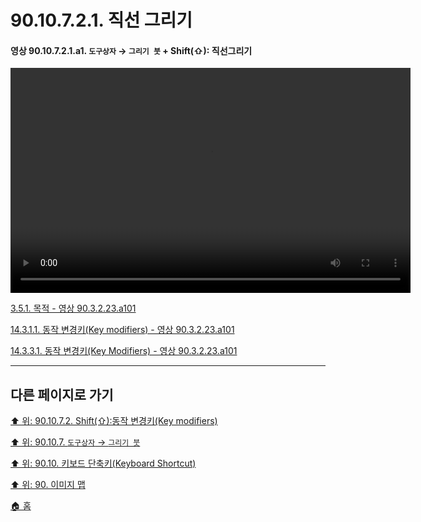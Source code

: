 # 90.10.7.2.1. 직선 그리기

<a id="90-10-07-02-01-a1"></a>

#### 영상 90.10.7.2.1.a1. `도구상자` → `그리기 붓` + Shift(⇧): 직선그리기
<video controls="controls" width="640" height="360" environment="MacOS:Sonoma 14.2.1 GIMP 2.10.36" src="https://github.com/wonder13662/gimp/assets/15767104/a31aa347-7971-4b8f-8de0-96667cb763de"></video>

[3.5.1. 목적 - 영상 90.3.2.23.a101](./03-05-01-intention.md#90-10-07-02-01-a1)

[14.3.1.1. 동작 변경키(Key modifiers) - 영상 90.3.2.23.a101](./14-03-01-01-key_modifiers.md#90-10-07-02-01-a1)

[14.3.3.1. 동작 변경키(Key Modifiers) - 영상 90.3.2.23.a101](./14-03-03-01-key_modifiers.md#90-10-07-02-01-a1)

***

## 다른 페이지로 가기

[⬆️ 위: 90.10.7.2. Shift(⇧):동작 변경키(Key modifiers)](./90-10-07-02-00-key_modifier-shift.md)

[⬆️ 위: 90.10.7. `도구상자` → `그리기 붓`](./90-10-07-00-tool_box-paint_brush.md)

[⬆️ 위: 90.10. 키보드 단축키(Keyboard Shortcut)](./90-10-00-keyboard_shortcut.md)

[⬆️ 위: 90. 이미지 맵](./90-00-image-map.md)

[🏠 홈](./00-home.md)